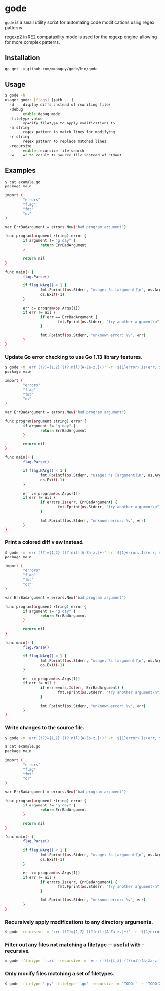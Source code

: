 # gode

`gode` is a small utility script for automating code modifications using regex patterns.

[regexp2](https://github.com/dlclark/regexp2) in RE2 compatability mode is used for the regexp engine, allowing for more complex patterns.

## Installation

```bash
go get -u github.com/meanguy/gode/bin/gode
```

## Usage

```bash
$ gode -h
usage: gode: [flags] [path ...]
  -d    display diffs instead of rewriting files
  -debug
        enable debug mode
  -filetype value
        specify filetype to apply modifications to
  -m string
        regex pattern to match lines for modifying
  -r string
        regex pattern to replace matched lines
  -recursive
        enable recursive file search
  -w    write result to source file instead of stdout
```

## Examples

```bash
$ cat example.go
package main

import (
        "errors"
        "flag"
        "fmt"
        "os"
)

var ErrBadArgument = errors.New("bad program argument")

func program(argument string) error {
        if argument != "g'day" {
                return ErrBadArgument
        }

        return nil
}

func main() {
        flag.Parse()

        if flag.NArg() < 1 {
                fmt.Fprintf(os.Stderr, "usage: %s [argument]\n", os.Args[0])
                os.Exit(-1)
        }

        err := program(os.Args[1])
        if err != nil {
                if err == ErrBadArgument {
                        fmt.Fprint(os.Stderr, "try another argument\n")
                }

                fmt.Fprintf(os.Stderr, "unknown error: %v", err)
        }
}
```

### Update Go error checking to use Go 1.13 library features.

```bash
$ gode -m 'err (!?)={1,2} ((?!nil)[A-Za-z.]+)' -r '${1}errors.Is(err, ${2})' example.go
package main

import (
        "errors"
        "flag"
        "fmt"
        "os"
)

var ErrBadArgument = errors.New("bad program argument")

func program(argument string) error {
        if argument != "g'day" {
                return ErrBadArgument
        }

        return nil
}

func main() {
        flag.Parse()

        if flag.NArg() < 1 {
                fmt.Fprintf(os.Stderr, "usage: %s [argument]\n", os.Args[0])
                os.Exit(-1)
        }

        err := program(os.Args[1])
        if err != nil {
                if errors.Is(err, ErrBadArgument) {
                        fmt.Fprint(os.Stderr, "try another argument\n")
                }

                fmt.Fprintf(os.Stderr, "unknown error: %v", err)
        }
}
```

### Print a colored diff view instead.

```bash
$ gode -m 'err (!?)={1,2} ((?!nil)[A-Za-z.]+)' -r '${1}errors.Is(err, ${2})' -d example.go
package main

import (
        "errors"
        "flag"
        "fmt"
        "os"
)

var ErrBadArgument = errors.New("bad program argument")

func program(argument string) error {
        if argument != "g'day" {
                return ErrBadArgument
        }

        return nil
}

func main() {
        flag.Parse()

        if flag.NArg() < 1 {
                fmt.Fprintf(os.Stderr, "usage: %s [argument]\n", os.Args[0])
                os.Exit(-1)
        }

        err := program(os.Args[1])
        if err != nil {
                if err ==ors.Is(err, ErrBadArgument) {
                        fmt.Fprint(os.Stderr, "try another argument\n")
                }

                fmt.Fprintf(os.Stderr, "unknown error: %v", err)
        }
}
```

### Write changes to the source file.

```bash
$ gode -m 'err (!?)={1,2} ((?!nil)[A-Za-z.]+)' -r '${1}errors.Is(err, ${2})' -w example.go

$ cat example.go 
package main

import (
        "errors"
        "flag"
        "fmt"
        "os"
)

var ErrBadArgument = errors.New("bad program argument")

func program(argument string) error {
        if argument != "g'day" {
                return ErrBadArgument
        }

        return nil
}

func main() {
        flag.Parse()

        if flag.NArg() < 1 {
                fmt.Fprintf(os.Stderr, "usage: %s [argument]\n", os.Args[0])
                os.Exit(-1)
        }

        err := program(os.Args[1])
        if err != nil {
                if errors.Is(err, ErrBadArgument) {
                        fmt.Fprint(os.Stderr, "try another argument\n")
                }

                fmt.Fprintf(os.Stderr, "unknown error: %v", err)
        }
}
```

### Recursively apply modifications to any directory arguments.

```bash
$ gode -recursive -m 'err (!?)={1,2} ((?!nil)[A-Za-z.]+)' -r '${1}errors.Is(err, ${2})' -w .
```

### Filter out any files not matching a filetype -- useful with -recursive.

```bash
$ gode -filetype '.txt' -recursive -m 'err (!?)={1,2} ((?!nil)[A-Za-z.]+)' -r '${1}errors.Is(err, ${2})' -d .
```

### Only modify files matching a set of filetypes.

```bash
$ gode -filetype '.py' -filetype '.go' -recursive -m 'TODO:' -r 'TODO(XX):' -w ~/docs/dev/py ~/docs/dev/golang
```
